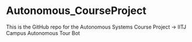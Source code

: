 # Autonomous_CourseProject
This is the GitHub repo for the Autonomous Systems Course Project -> IITJ Campus Autonomous Tour Bot
